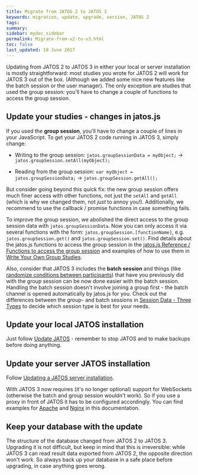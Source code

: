```yaml
---
title: Migrate from JATOS 2 to JATOS 3
keywords: migration, update, upgrade, version, JATOS 2
tags: 
summary:
sidebar: mydoc_sidebar
permalink: Migrate-from-v2-to-v3.html
toc: false
last_updated: 18 June 2017
---
```


Updating from JATOS 2 to JATOS 3 in either your local or server installation is mostly straightforward: most studies you wrote for JATOS 2 will work for JATOS 3 out of the box. (Although we added some nice new features like the batch session or the user manager). The only exception are studies that used the group session: you'll have to change a couple of functions to access the group session.

## Update your studies - changes in jatos.js

If you used the **group session**, you'll have to change a couple of lines in your JavaScript. To get your JATOS 2 code running in JATOS 3, simply change: 

* Writing to the group session: `jatos.groupSessionData = myObject;` -> `jatos.groupSession.setAll(myObject);`

* Reading from the group session: `var myObject = jatos.groupSessionData;` -> `jatos.groupSession.getAll();`

But consider going beyond this quick fix: the new group session offers much finer access with other functions, not just the `setAll` and `getAll` (which is why we changed them, not *just* to annoy you!). Additionally, we recommend to use the callback / promise functions in case something fails.

To improve the group session, we abolished the direct access to the group session data with `jatos.groupSessionData`. Now you can only access it via several functions with the form: `jatos.groupSession.[functionName]`, e.g. `jatos.groupSession.get()` and `jatos.groupSession.set()`. Find details about the jatos.js functions to access the group session in the [jatos.js Reference / Functions to access the group session](jatos.js-Reference.html#functions-to-access-the-group-session) and examples of how to use them in [Write Your Own Group Studies](Write-Your-Own-Group-Studies.html). 

Also, consider that JATOS 3 includes the **batch session** and things (like [randomize conditions between participants](Example-Studies.html#randomize-conditions-between-participants-go---no-go-task)) that have you previously did with the group session can be now done easier with the batch session. Handling the batch session doesn't involve joining a group first - the batch channel is opened automatically by jatos.js for you. Check out the differences between the group- and batch sessions in [Session Data - Three Types](Session-Data-Three-Types.html) to decide which session type is best for your needs. 

## Update your local JATOS installation

Just follow [Update JATOS](Update-JATOS.html) - remember to stop JATOS and to make backups before doing anything.

## Update your server JATOS installation

Follow [Updating a JATOS server installation](Updating-a-JATOS-server-installation.html).

With JATOS 3 now requires (it's no longer optional) support for WebSockets (otherwise the batch and group session wouldn't work). So if you use a proxy in front of JATOS it has to be configured accordingly. You can find examples for [Apache](JATOS-with-Apache.html) and [Nginx](JATOS-with-Nginx.html) in this documentation.

## Keep your database with the update

The structure of the database changed from JATOS 2 to JATOS 3. Upgrading it is not difficult, but keep in mind that this is irreversible: while JATOS 3 can read result data exported from JATOS 2, the opposite direction won't work. So always back up your database in a safe place before upgrading, in case anything goes wrong.  


